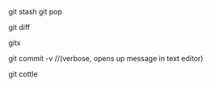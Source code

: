 git stash
git pop

git diff

gitx

git commit -v         //(verbose, opens up message in text editor)

git cottle
